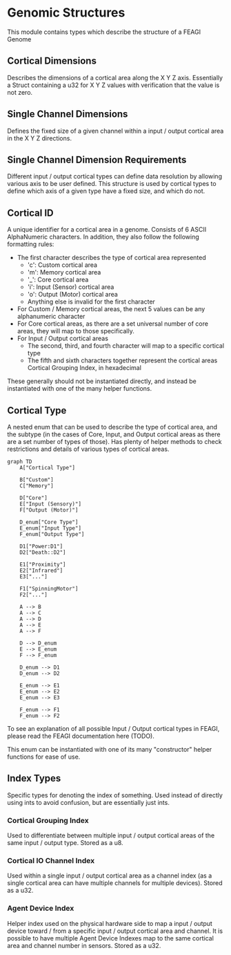 # Genomic Structures
This module contains types which describe the structure of a FEAGI Genome

## Cortical Dimensions
Describes the dimensions of a cortical area along the X Y Z axis. Essentially a Struct containing a u32 for X Y Z values with verification that the value is not zero.

## Single Channel Dimensions
Defines the fixed size of a given channel within a input / output cortical area in the X Y Z directions.

## Single Channel Dimension Requirements
Different input / output cortical types can define data resolution by allowing various axis to be user defined. This structure is used by cortical types to define which axis of a given type have a fixed size, and which do not.

## Cortical ID
A unique identifier for a cortical area in a genome. Consists of 6 ASCII AlphaNumeric characters. In addition, they also follow the following formatting rules:
- The first character describes the type of cortical area represented
  - 'c': Custom cortical area
  - 'm': Memory cortical area
  - '_': Core cortical area
  - 'i': Input (Sensor) cortical area
  - 'o': Output (Motor) cortical area
  - Anything else is invalid for the first character
- For Custom / Memory cortical areas, the next 5 values can be any alphanumeric character
- For Core cortical areas, as there are a set universal number of core areas, they will map to those specifically.
- For Input / Output cortical areas
  - The second, third, and fourth character will map to a specific cortical type
  - The fifth and sixth characters together represent the cortical areas Cortical Grouping Index, in hexadecimal

These generally should not be instantiated directly, and instead be instantiated with one of the many helper functions.

## Cortical Type
A nested enum that can be used to describe the type of cortical area, and the subtype (in the cases of Core, Input, and Output cortical areas as there are a set number of types of those). Has plenty of helper methods to check restrictions and details of various types of cortical areas.

```mermaid
graph TD
    A["Cortical Type"]
    
    B["Custom"]
    C["Memory"]
    
    D["Core"]
    E["Input (Sensory)"]
    F["Output (Motor)"]
    
    D_enum["Core Type"]
    E_enum["Input Type"]
    F_enum["Output Type"]
    
    D1["Power:D1"]
    D2["Death::D2"]

    E1["Proximity"]
    E2["Infrared"]
    E3["..."]

    F1["SpinningMotor"]
    F2["..."]

    A --> B
    A --> C
    A --> D
    A --> E
    A --> F

    D --> D_enum
    E --> E_enum
    F --> F_enum

    D_enum --> D1
    D_enum --> D2

    E_enum --> E1
    E_enum --> E2
    E_enum --> E3

    F_enum --> F1
    F_enum --> F2
```
To see an explanation of all possible Input / Output cortical types in FEAGI, please read the FEAGI documentation here (TODO).

This enum can be instantiated with one of its many "constructor" helper functions for ease of use.

## Index Types
Specific types for denoting the index of something. Used instead of directly using ints to avoid confusion, but are essentially just ints.

### Cortical Grouping Index
Used to differentiate between multiple input / output cortical areas of the same input / output type. Stored as a u8.

### Cortical IO Channel Index
Used within a single input / output cortical area as a channel index (as a single cortical area can have multiple channels for multiple devices). Stored as a u32.

### Agent Device Index
Helper index used on the physical hardware side to map a input / output device toward / from a specific input / output cortical area and channel. It is possible to have multiple Agent Device Indexes map to the same cortical area and channel number in sensors. Stored as a u32.

